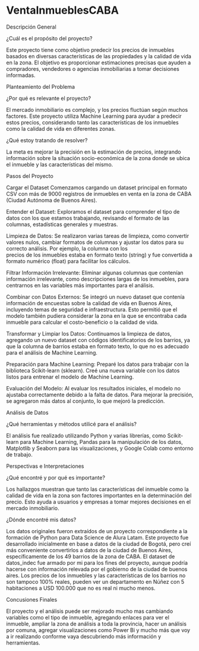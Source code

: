 # VentaInmueblesCABA


Descripción General

¿Cuál es el propósito del proyecto?

Este proyecto tiene como objetivo predecir los precios de inmuebles basados en diversas características de las propiedades y la calidad de vida en la zona. El objetivo es proporcionar estimaciones precisas que ayuden a compradores, vendedores o agencias inmobiliarias a tomar decisiones informadas.


Planteamiento del Problema

¿Por qué es relevante el proyecto?

El mercado inmobiliario es complejo, y los precios fluctúan según muchos factores. Este proyecto utiliza Machine Learning para ayudar a predecir estos precios, considerando tanto las características de los inmuebles como la calidad de vida en diferentes zonas.


¿Qué estoy tratando de resolver?

La meta es mejorar la precisión en la estimación de precios, integrando información sobre la situación socio-económica de la zona donde se ubica el inmueble y las características del mismo.


Pasos del Proyecto

  Cargar el Dataset
  Comenzamos cargando un dataset principal en formato CSV con más de 9000 registros de inmuebles en venta en la zona de CABA (Ciudad Autónoma de Buenos Aires).
      
  Entender el Dataset:
  Exploramos el dataset para comprender el tipo de datos con los que estamos trabajando, revisando el formato de las columnas, estadísticas generales y muestras.
      
  Limpieza de Datos:
  Se realizaron varias tareas de limpieza, como convertir valores nulos, cambiar formatos de columnas y ajustar los datos para su correcto análisis. Por ejemplo, la columna con los     
  precios de los inmuebles estaba en formato texto (string) y fue convertida a formato numérico (float) para facilitar los cálculos.
      
  Filtrar Información Irrelevante:
  Eliminar algunas columnas que contenían información irrelevante, como descripciones largas de los inmuebles, para centrarnos en las variables más importantes para el análisis.
      
  Combinar con Datos Externos:
  Se integró un nuevo dataset que contenía información de encuestas sobre la calidad de vida en Buenos Aires, incluyendo temas de seguridad e infraestructura. Esto permitió que el 
  modelo también pudiera considerar la zona en la que se encontraba cada inmueble para calcular el costo-beneficio o la calidad de vida.
      
  Transformar y Limpiar los Datos:
  Continuamos la limpieza de datos, agregando un nuevo dataset con códigos identificatorios de los barrios, ya que la columna de barrios estaba en formato texto, lo que no es adecuado 
  para el análisis de Machine Learning.
      
  Preparación para Machine Learning:
  Preparé los datos para trabajar con la biblioteca Scikit-learn (sklearn). Creé una nueva variable con los datos listos para entrenar el modelo de Machine Learning.
      
  Evaluación del Modelo:
  Al evaluar los resultados iniciales, el modelo no ajustaba correctamente debido a la falta de datos. Para mejorar la precisión, se agregaron más datos al conjunto, lo que mejoró la 
  predicción.


Análisis de Datos

¿Qué herramientas y métodos utilicé para el análisis?

El análisis fue realizado utilizando Python y varias librerías, como Scikit-learn para Machine Learning, Pandas para la manipulación de los datos, Matplotlib y Seaborn para las visualizaciones, y Google Colab como entorno de trabajo.

Perspectivas e Interpretaciones

¿Qué encontré y por qué es importante?

Los hallazgos muestran que tanto las características del inmueble como la calidad de vida en la zona son factores importantes en la determinación del precio. Esto ayuda a usuarios y empresas a tomar  mejores decisiones en el mercado inmobiliario.


¿Dónde encontré mis datos?

Los datos originales fueron extraídos de un proyecto correspondiente a la formación de Python para Data Science de Alura Latam. Este proyecto fue desarrollado inicialmente en base a datos de la ciudad de Bogotá, pero creí más conveniente convertirlos a datos de la ciudad de Buenos Aires, específicamente de los 49 barrios de la zona de CABA. El dataset de datos_indec fue armado por mi para los fines del proyecto, aunque podría hacerse con información relevada por el gobierno de la ciudad de buenos aires. Los precios de los inmuebles y las características de los barrios no son tampoco 100% reales, pueden ver un departamento en Núñez con 5 habitaciones a USD 100.000 que no es real ni mucho menos. 

Concusiones Finales

El proyecto y el análisis puede ser mejorado mucho mas cambiando variables como el tipo de inmueble, agregando enlaces para ver el inmueble, ampliar la zona de análisis a toda la provincia, hacer un análisis por comuna, agregar visualizaciones como Power Bi y mucho más que voy a ir realizando conforme vaya descubriendo más información y herramientas.

